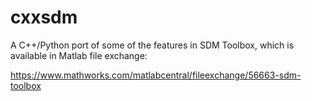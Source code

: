 # cxxsdm

A C++/Python port of some of the features in SDM Toolbox, which is available in Matlab file exchange:

https://www.mathworks.com/matlabcentral/fileexchange/56663-sdm-toolbox